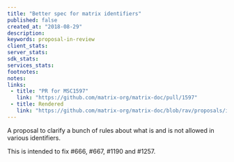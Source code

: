 ```yaml
---
title: "Better spec for matrix identifiers"
published: false
created_at: "2018-08-29"
description:
keywords: proposal-in-review
client_stats:
server_stats:
sdk_stats:
services_stats:
footnotes:
notes:
links:
 - title: "PR for MSC1597"
   link: "https://github.com/matrix-org/matrix-doc/pull/1597"
 - title: Rendered
   link: "https://github.com/matrix-org/matrix-doc/blob/rav/proposals/id_grammar/proposals/1597-id-grammar.md"
---
```


A proposal to clarify a bunch of rules about what is and is not allowed in various identifiers.

This is intended to fix #666, #667, #1190 and #1257.
